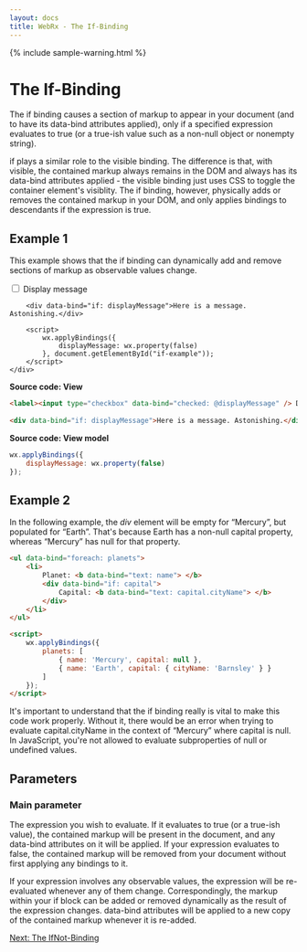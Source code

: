 ```yaml
---
layout: docs
title: WebRx - The If-Binding
---
```

{% include sample-warning.html %}
# The If-Binding

The if binding causes a section of markup to appear in your document (and to have its data-bind attributes applied), only if a specified expression evaluates to true (or a true-ish value such as a non-null object or nonempty string).

if plays a similar role to the visible binding. The difference is that, with visible, the contained markup always remains in the DOM and always has its data-bind attributes applied - the visible binding just uses CSS to toggle the container element's visiblity. The if binding, however, physically adds or removes the contained markup in your DOM, and only applies bindings to descendants if the expression is true.

## Example 1

This example shows that the if binding can dynamically add and remove sections of markup as observable values change.

<div class="panel panel-default" id="if-example">
	<div class="panel-body">
		<label><input type="checkbox" data-bind="checked: @displayMessage" /> Display message</label>
	 
		<div data-bind="if: displayMessage">Here is a message. Astonishing.</div>

		<script>
			wx.applyBindings({
			    displayMessage: wx.property(false)
			}, document.getElementById("if-example"));
		</script>
	</div>
</div>

**Source code: View**

```html
<label><input type="checkbox" data-bind="checked: @displayMessage" /> Display message</label>
 
<div data-bind="if: displayMessage">Here is a message. Astonishing.</div>
```

**Source code: View model**

```javascript
wx.applyBindings({
    displayMessage: wx.property(false)
});
```

## Example 2

In the following example, the *div* element will be empty for “Mercury”, but populated for “Earth”. That's because Earth has a non-null capital property, whereas “Mercury” has null for that property.

```html
<ul data-bind="foreach: planets">
    <li>
        Planet: <b data-bind="text: name"> </b>
        <div data-bind="if: capital">
            Capital: <b data-bind="text: capital.cityName"> </b>
        </div>
    </li>
</ul>
``` 
 
```html
<script>
    wx.applyBindings({
        planets: [
            { name: 'Mercury', capital: null }, 
            { name: 'Earth', capital: { cityName: 'Barnsley' } }        
        ]
    });
</script>
```

It's important to understand that the if binding really is vital to make this code work properly. Without it, there would be an error when trying to evaluate capital.cityName in the context of “Mercury” where capital is null. In JavaScript, you're not allowed to evaluate subproperties of null or undefined values.

## Parameters

### Main parameter

The expression you wish to evaluate. If it evaluates to true (or a true-ish value), the contained markup will be present in the document, and any data-bind attributes on it will be applied. If your expression evaluates to false, the contained markup will be removed from your document without first applying any bindings to it.

If your expression involves any observable values, the expression will be re-evaluated whenever any of them change. Correspondingly, the markup within your if block can be added or removed dynamically as the result of the expression changes. data-bind attributes will be applied to a new copy of the contained markup whenever it is re-added.

<a class="next-topic" href="/docs/ifnot-binding.html#start">Next: The IfNot-Binding</a>